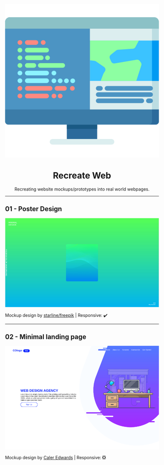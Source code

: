 <div align="center">
    <img src="_assets/coding.png" alt="image by flaticon">
    <h1>Recreate Web</h1>
    <p>Recreating website mockups/prototypes into real world webpages.</p>
</div>

---------------------------
## 01 - Poster Design
![Poster Design](_assets/01_poster.gif)

Mockup design by [starline/freepik](http://www.freepik.com)  |  Responsive: ✔️

----------------------------

## 02 - Minimal landing page
![Minimal landing page](_assets/02_minimal_landing_page.gif)

Mockup design by [Caler Edwards](http://www.caleredwards.com)  |  Responsive: ❎
